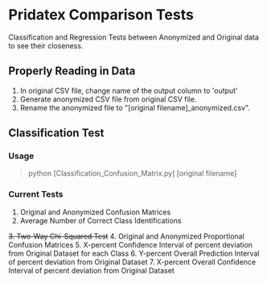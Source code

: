 # Pridatex Comparison Tests
Classification and Regression Tests between Anonymized and Original data to see their closeness.

## Properly Reading in Data
1. In original CSV file, change name of the output column to 'output'
2. Generate anonymized CSV file from original CSV file.
3. Rename the anonymized file to "[original filename]_anonymized.csv".

## Classification Test

### Usage
> python [Classification_Confusion_Matrix.py] [original filename]

### Current Tests
1. Original and Anonymized Confusion Matrices
2. Average Number of Correct Class Identifications

~~3. Two-Way Chi-Squared Test~~
4. Original and Anonymized Proportional Confusion Matrices
5. X-percent Confidence Interval of percent deviation from Original Dataset for each Class
6. Y-percent Overall Prediction Interval of percent deviation from Original Dataset
7. X-percent Overall Confidence Interval of percent deviation from Original Dataset 

